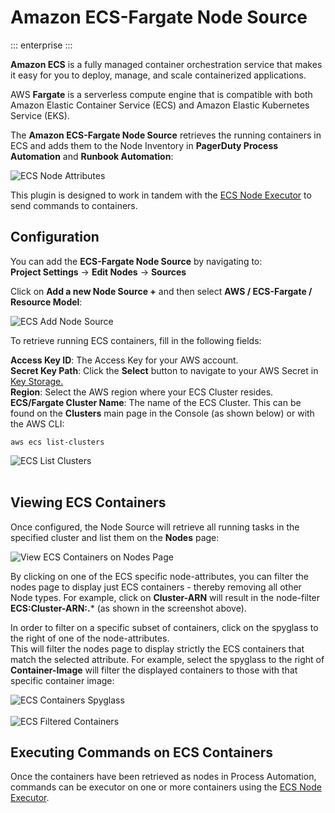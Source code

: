 # Amazon ECS-Fargate Node Source

::: enterprise
:::

**Amazon ECS** is a fully managed container orchestration service that makes it easy for you to deploy, manage, and scale containerized applications.

AWS **Fargate** is a serverless compute engine that is compatible with both Amazon Elastic Container Service (ECS) and Amazon Elastic Kubernetes Service (EKS).

The **Amazon ECS-Fargate Node Source** retrieves the running containers in ECS and adds them to the Node Inventory in **PagerDuty Process Automation** and **Runbook Automation**:

![ECS Node Attributes](@assets/img/aws-ecs-node-attributes.png)<br>

This plugin is designed to work in tandem with the [ECS Node Executor](/manual/projects/node-execution/aws-ecs) to send commands to containers.

## Configuration

You can add the **ECS-Fargate Node Source** by navigating to:<br>
**Project Settings** -> **Edit Nodes** -> **Sources**

Click on **Add a new Node Source +** and then select **AWS / ECS-Fargate / Resource Model**:

![ECS Add Node Source](@assets/img/aws-ecs-add-node-source.png)<br>

To retrieve running ECS containers, fill in the following fields:

**Access Key ID**: The Access Key for your AWS account.<br>
**Secret Key Path**: Click the **Select** button to navigate to your AWS Secret in [Key Storage.](/manual/key-storage/key-storage)<br>
**Region**: Select the AWS region where your ECS Cluster resides.<br>
**ECS/Fargate Cluster Name**: The name of the ECS Cluster. This can be found on the **Clusters** main page in the Console (as shown below) or with the AWS CLI: 

    aws ecs list-clusters

![ECS List Clusters](@assets/img/aws-ecs-list-clusters.png)<br><br>

## Viewing ECS Containers

Once configured, the Node Source will retrieve all running tasks in the specified cluster and list them on the **Nodes** page:

![View ECS Containers on Nodes Page](@assets/img/aws-ecs-node-attributes.png)

By clicking on one of the ECS specific node-attributes, you can filter the nodes page to display just ECS containers - thereby removing all other Node types.
For example, click on **Cluster-ARN** will result in the node-filter **ECS:Cluster-ARN:.*** (as shown in the screenshot above).

In order to filter on a specific subset of containers, click on the spyglass to the right of one of the node-attributes.  
This will filter the nodes page to display strictly the ECS containers that match the selected attribute.  For example, select the spyglass 
to the right of **Container-Image** will filter the displayed containers to those with that specific container image:

![ECS Containers Spyglass](@assets/img/aws-ecs-select-spyglass.png)<br><br>
![ECS Filtered Containers](@assets/img/aws-ecs-filtered-containers.png)<br>

## Executing Commands on ECS Containers

Once the containers have been retrieved as nodes in Process Automation, commands can be executor on one or more containers using the [ECS Node Executor](/manual/projects/node-execution/aws-ecs).